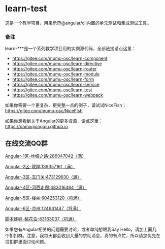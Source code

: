 # learn-test
这是一个教学项目，用来示范@angular/cli内置的单元测试和集成测试工具。

### 备注
learn-***是一个系列教学项目用的实例源代码，全部链接请点这里：

- https://gitee.com/mumu-osc/learn-component
- https://gitee.com/mumu-osc/learn-directive
- https://gitee.com/mumu-osc/learn-router
- https://gitee.com/mumu-osc/learn-module
- https://gitee.com/mumu-osc/learn-form
- https://gitee.com/mumu-osc/learn-service
- https://gitee.com/mumu-osc/learn-test
- https://gitee.com/mumu-osc/learn-webpack

如果你需要一个更复杂、更完整一点的例子，请试试NiceFish：https://gitee.com/mumu-osc/NiceFish

如果你想看到关于Angular的更多资源，请点这里：https://damoqiongqiu.github.io

## 在线交流QQ群

<a target="_blank" href="//shang.qq.com/wpa/qunwpa?idkey=8db5ed802cbddbf6432d7ba7dc4f2a316be020442491eb41cbfb1a12434e8cc7" class="list-group-item"><i class="fa fa-qq" aria-hidden="true"></i> Angular-1区-丝绸之路:286047042（满）</a>

<a target="_blank" href="//shang.qq.com/wpa/qunwpa?idkey=cbfcd79e7e90939b0e2c519f475fac4792985ce2abc5ad45ec5e06ffcfe944dd" class="list-group-item"><i class="fa fa-qq" aria-hidden="true"></i> Angular-2区-敦煌:139357161（满）</a>

<a target="_blank" href="//shang.qq.com/wpa/qunwpa?idkey=639229c8b6ad0c3a9a8f381dddf5d7785780b20d8c37eb25c91ac73ea7d37a5f" class="list-group-item"><i class="fa fa-qq" aria-hidden="true"></i> Angular-3区-玉门关:473129930（满）</a>

<a target="_blank" href="//shang.qq.com/wpa/qunwpa?idkey=12add102af3f67910bdc0de753dee10ebada08ab485af7e38f4dfa0ee27476f7" class="list-group-item"><i class="fa fa-qq" aria-hidden="true"></i> Angular-4区-河西走廊:483016484（满）</a>

<a target="_blank" href="//shang.qq.com/wpa/qunwpa?idkey=1293a6494fb306ea29d281e320a8f4ef82285fa5300f73118e6ff7a79ce76036"
class="list-group-item"><i class="fa fa-qq" aria-hidden="true"></i>
Angular-5区-楼兰:604253120（将满）
</a>

<a target="_blank" href="//shang.qq.com/wpa/qunwpa?idkey=fcd880ba919983dc85690642d48cf00ad0affd8d35de5f30542c895e622a8ab8"
class="list-group-item"><i class="fa fa-qq" aria-hidden="true"></i>
Angular-6区-凉州:124641447（将满）
</a>

<a target="_blank" href="//shang.qq.com/wpa/qunwpa?idkey=5d6b8c5296e4806142b8422ae7abca6f27b9b9b992a4dac80dc1392644e8970a"><i class="fa fa-qq" aria-hidden="true"></i>脚本娃娃-桃花岛-83163037（将满）</a>

如果您有Angular相关的问题需要讨论，或者单纯想跟我Say Hello，请加上面几个扣扣群。注意，我每天都会收到大量的求助消息，真的有点忙，所以请您优先在扣扣群里面讨论问题。